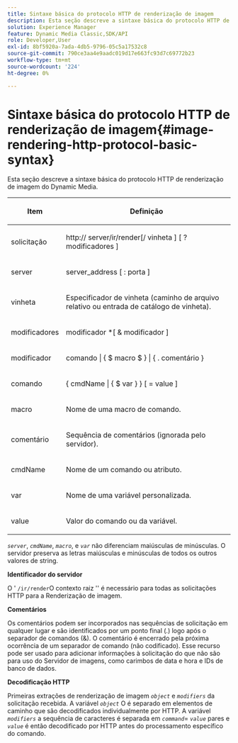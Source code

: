 ```yaml
---
title: Sintaxe básica do protocolo HTTP de renderização de imagem
description: Esta seção descreve a sintaxe básica do protocolo HTTP de renderização de imagem do Dynamic Media.
solution: Experience Manager
feature: Dynamic Media Classic,SDK/API
role: Developer,User
exl-id: 8bf5920a-7ada-4db5-9796-05c5a17532c8
source-git-commit: 790ce3aa4e9aadc019d17e663fc93d7c69772b23
workflow-type: tm+mt
source-wordcount: '224'
ht-degree: 0%

---
```


# Sintaxe básica do protocolo HTTP de renderização de imagem{#image-rendering-http-protocol-basic-syntax}

Esta seção descreve a sintaxe básica do protocolo HTTP de renderização de imagem do Dynamic Media.

<table id="table_0A7D7207EE6D4B08B62BE8620EBE0B25"> 
 <thead> 
  <tr> 
   <th colname="col1" class="entry"> <p>Item </p> </th> 
   <th colname="col2" class="entry"> <p>Definição </p> </th> 
  </tr> 
 </thead>
 <tbody> 
  <tr> 
   <td colname="col1"> <p><span class="varname"> solicitação</span> </p> </td> 
   <td colname="col2"> <p>http://<span class="varname"> server</span>/ir/render[/<span class="varname"> vinheta</span> ] [ ?<span class="varname"> modificadores</span> ] </p> </td> 
  </tr> 
  <tr> 
   <td colname="col1"> <p><span class="varname"> server </span> </p> </td> 
   <td colname="col2"> <p><span class="varname"> server_address</span> [ :<span class="varname"> porta</span> ] </p> </td> 
  </tr> 
  <tr> 
   <td colname="col1"> <p><span class="varname"> vinheta </span> </p> </td> 
   <td colname="col2"> <p>Especificador de vinheta (caminho de arquivo relativo ou entrada de catálogo de vinheta). </p> </td> 
  </tr> 
  <tr> 
   <td colname="col1"> <p><span class="varname"> modificadores </span> </p> </td> 
   <td colname="col2"> <p><span class="varname"> modificador</span> *[ &amp; <span class="varname"> modificador</span> ] </p> </td> 
  </tr> 
  <tr> 
   <td colname="col1"> <p><span class="varname"> modificador </span> </p> </td> 
   <td colname="col2"> <p><span class="varname"> comando</span> | { $ <span class="varname"> macro</span> $ } | { .<span class="varname"> comentário</span> } </p> </td> 
  </tr> 
  <tr> 
   <td colname="col1"> <p><span class="varname"> comando </span> </p> </td> 
   <td colname="col2"> <p>{ <span class="varname"> cmdName</span> | { $<span class="varname"> var</span> } } [ = <span class="varname"> value</span> ] </p> </td> 
  </tr> 
  <tr> 
   <td colname="col1"> <p><span class="varname"> macro </span> </p> </td> 
   <td colname="col2"> <p>Nome de uma macro de comando. </p> </td> 
  </tr> 
  <tr> 
   <td colname="col1"> <p><span class="varname"> comentário </span> </p> </td> 
   <td colname="col2"> <p>Sequência de comentários (ignorada pelo servidor). </p> </td> 
  </tr> 
  <tr> 
   <td colname="col1"> <p><span class="varname"> cmdName </span> </p> </td> 
   <td colname="col2"> <p>Nome de um comando ou atributo. </p> </td> 
  </tr> 
  <tr> 
   <td colname="col1"> <p><span class="varname"> var </span> </p> </td> 
   <td colname="col2"> <p>Nome de uma variável personalizada. </p> </td> 
  </tr> 
  <tr> 
   <td colname="col1"> <p><span class="varname"> value </span> </p> </td> 
   <td colname="col2"> <p>Valor do comando ou da variável. </p> </td> 
  </tr> 
 </tbody> 
</table>

*`server`*, *`cmdName`*, *`macro`*, e *`var`* não diferenciam maiúsculas de minúsculas. O servidor preserva as letras maiúsculas e minúsculas de todos os outros valores de string.

**Identificador do servidor**

O &#39; `/ir/render`O contexto raiz &#39;&#39; é necessário para todas as solicitações HTTP para a Renderização de imagem.

**Comentários**

Os comentários podem ser incorporados nas sequências de solicitação em qualquer lugar e são identificados por um ponto final (.) logo após o separador de comandos (&amp;). O comentário é encerrado pela próxima ocorrência de um separador de comando (não codificado). Esse recurso pode ser usado para adicionar informações à solicitação do que não são para uso do Servidor de imagens, como carimbos de data e hora e IDs de banco de dados.

**Decodificação HTTP**

Primeiras extrações de renderização de imagem *`object`* e *`modifiers`* da solicitação recebida. A variável *`object`* O é separado em elementos de caminho que são decodificados individualmente por HTTP. A variável *`modifiers`* a sequência de caracteres é separada em *`command`*= *`value`* pares e *`value`* é então decodificado por HTTP antes do processamento específico do comando.
